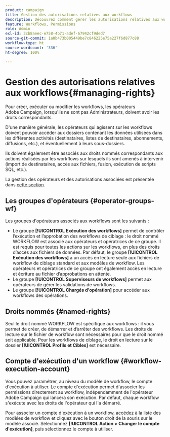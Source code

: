 ```yaml
---
product: campaign
title: Gestion des autorisations relatives aux workflows
description: Découvrez comment gérer les autorisations relatives aux workflows
feature: Workflows, Permissions
role: Admin
exl-id: 3cb8aeec-e758-4b71-adef-67942cf9ded7
source-git-commit: 1a0b473b005449be7c846225e75a227f6d877c88
workflow-type: ht
source-wordcount: '336'
ht-degree: 100%

---
```


# Gestion des autorisations relatives aux workflows{#managing-rights}



Pour créer, exécuter ou modifier les workflows, les opérateurs Adobe Campaign, lorsqu&#39;ils ne sont pas Administrateurs, doivent avoir les droits correspondants.

D&#39;une manière générale, les opérateurs qui agissent sur les workflows doivent pouvoir accéder aux dossiers contenant les données utilisées dans les différentes activités (destinataires, listes de destinataires, abonnements, diffusions, etc.), et éventuellement à leurs sous-dossiers.

Ils doivent également être associés aux droits nommés correspondants aux actions réalisées par les workflows sur lesquels ils sont amenés à intervenir (import de destinataires, accès aux fichiers, fusion, exécution de scripts SQL, etc.).

La gestion des opérateurs et des autorisations associées est présentée dans [cette section](../../v8/start/gs-permissions.md).

## Les groupes d&#39;opérateurs {#operator-groups-wf}

Les groupes d&#39;opérateurs associés aux workflows sont les suivants :

* Le groupe **[!UICONTROL Exécution des workflows]** permet de contrôler l’exécution et l’approbation des workflows de ciblage : le droit nommé WORKFLOW est associé aux opérateurs et opératrices de ce groupe. Il est requis pour toutes les actions sur les workflows, en plus des droits d’accès aux fichiers de données. Par défaut, le groupe **[!UICONTROL Exécution des workflows]** a un accès en lecture seule aux fichiers de workflow de ciblage standard et aux modèles de workflow. Les opérateurs et opératrices de ce groupe ont également accès en lecture et écriture au fichier d’approbations en attente.
* Le groupe **[!UICONTROL Superviseurs de workflows]** permet aux opérateurs de gérer les validations de workflows.
* Le groupe **[!UICONTROL Chargés d&#39;opération]** pour accéder aux workflows des opérations.

## Droits nommés {#named-rights}

Seul le droit nommé WORKFLOW est spécifique aux workflows : il vous permet de créer, de démarrer et d’arrêter des workflows. Les droits de lecture sur le fichier de workflow sont nécessaires pour que le droit nommé soit applicable. Pour les workflows de ciblage, le droit en lecture sur le dossier **[!UICONTROL Profils et Cibles]** est nécessaire.

## Compte d&#39;exécution d&#39;un workflow {#workflow-execution-account}

Vous pouvez paramétrer, au niveau du modèle de workflow, le compte d&#39;exécution à utiliser. Le compte d&#39;exécution permet d&#39;associer les permissions directement au workflow, indépendamment de l&#39;opérateur Adobe Campaign qui lancera son exécution. Par défaut, chaque workflow s&#39;exécute avec les droits de l&#39;opérateur qui l&#39;a démarré.

Pour associer un compte d&#39;exécution à un workflow, accédez à la liste des modèles de workflow et cliquez avec le bouton droit de la souris sur le modèle associé. Sélectionnez **[!UICONTROL Action > Changer le compte d&#39;exécution]**, puis sélectionnez le compte à utiliser.
